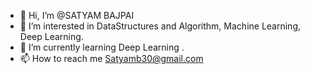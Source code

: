 - 👋 Hi, I’m @SATYAM BAJPAI
- 👀 I’m interested in DataStructures and Algorithm, Machine Learning, Deep Learning.
- 🌱 I’m currently learning Deep Learning .
- 📫 How to reach me Satyamb30@gmail.com

<!---
SATYAM-48/SATYAM-48 is a ✨ special ✨ repository because its `README.md` (this file) appears on your GitHub profile.
You can click the Preview link to take a look at your changes.
--->
